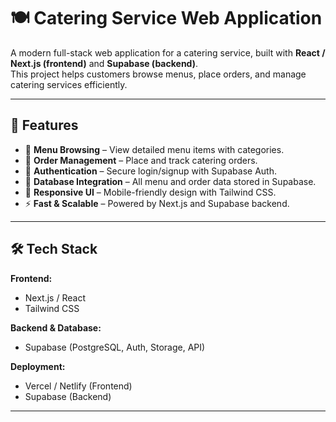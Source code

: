 # 🍽️ Catering Service Web Application

A modern full-stack web application for a catering service, built with **React / Next.js (frontend)** and **Supabase (backend)**.  
This project helps customers browse menus, place orders, and manage catering services efficiently.

---

## 🚀 Features

- 📖 **Menu Browsing** – View detailed menu items with categories.  
- 🛒 **Order Management** – Place and track catering orders.  
- 🔐 **Authentication** – Secure login/signup with Supabase Auth.  
- 💾 **Database Integration** – All menu and order data stored in Supabase.  
- 📱 **Responsive UI** – Mobile-friendly design with Tailwind CSS.  
- ⚡ **Fast & Scalable** – Powered by Next.js and Supabase backend.

---

## 🛠️ Tech Stack

**Frontend:**  
- Next.js / React  
- Tailwind CSS  

**Backend & Database:**  
- Supabase (PostgreSQL, Auth, Storage, API)  

**Deployment:**  
- Vercel / Netlify (Frontend)  
- Supabase (Backend)

---


